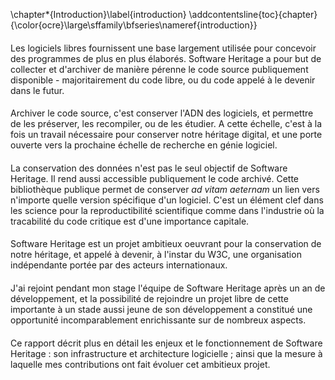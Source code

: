 \chapter*{Introduction}\label{introduction}
\addcontentsline{toc}{chapter}{\color{ocre}\large\sffamily\bfseries\nameref{introduction}}

####

Les logiciels libres fournissent une base largement utilisée pour
concevoir des programmes de plus en plus élaborés. Software Heritage a
pour but de collecter et d'archiver de manière pérenne le code source
publiquement disponible - majoritairement du code libre, ou du code
appelé à le devenir dans le futur.

####

Archiver le code source, c'est conserver l'ADN des logiciels, et
permettre de les préserver, les recompiler, ou de les étudier. A cette
échelle, c'est à la fois un travail nécessaire pour conserver notre
héritage digital, et une porte ouverte vers la prochaine échelle de
recherche en génie logiciel.

####

La conservation des données n'est pas le seul objectif de Software
Heritage. Il rend aussi accessible publiquement le code archivé. Cette
bibliothèque publique permet de conserver *ad vitam aeternam* un lien
vers n'importe quelle version spécifique d'un logiciel. C'est un
élément clef dans les science pour la reproductibilité scientifique
comme dans l'industrie où la tracabilité du code critique est d'une
importance capitale.

####

Software Heritage est un projet ambitieux oeuvrant pour la
conservation de notre héritage, et appelé à devenir, à l'instar du
W3C, une organisation indépendante portée par des acteurs
internationaux.

####

J'ai rejoint pendant mon stage l'équipe de Software Heritage après un
an de développement, et la possibilité de rejoindre un projet libre de
cette importante à un stade aussi jeune de son développement a
constitué une opportunité incomparablement enrichissante sur de
nombreux aspects.

####

Ce rapport décrit plus en détail les enjeux et le fonctionnement de
Software Heritage : son infrastructure et architecture logicielle ;
ainsi que la mesure à laquelle mes contributions ont fait évoluer cet
ambitieux projet.
